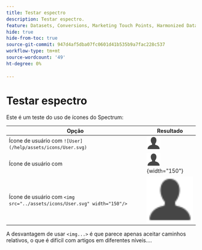 ```yaml
---
title: Testar espectro
description: Testar espectro.
feature: Datasets, Conversions, Marketing Touch Points, Harmonized Data
hide: true
hide-from-toc: true
source-git-commit: 947d4af5dba07fc0601d41b535b9a7fac228c537
workflow-type: tm+mt
source-wordcount: '49'
ht-degree: 0%

---
```


# Testar espectro

Este é um teste do uso de ícones do Spectrum:

| Opção | Resultado |
|---|---|
| Ícone de usuário com `![User](/help/assets/icons/User.svg)` | ![Usuário](/help/assets/icons/User.svg) |
| Ícone de usuário com | ![Usuário](/help/assets/icons/User.svg "Ícone de usuário"){width="150"} |
| Ícone de usuário com `<img src="../assets/icons/User.svg" width="150"/>` | <img src="../assets/icons/User.svg" width="150" /> |

A desvantagem de usar `<img...>` é que parece apenas aceitar caminhos relativos, o que é difícil com artigos em diferentes níveis....
